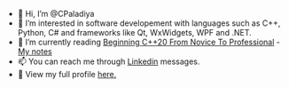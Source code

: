- 👋 Hi, I’m @CPaladiya
- 👀 I’m interested in software developement with languages such as C++, Python, C# and frameworks like Qt, WxWidgets, WPF and .NET.
- 🌱 I’m currently reading [Beginning C++20 From Novice To Professional](https://www.amazon.ca/Beginning-C-20-Novice-Professional/dp/1484258835) - [My notes](https://github.com/CPaladiya/CppNotes)
- 📫 You can reach me through [Linkedin](https://www.linkedin.com/in/chiragpaladiya7979/) messages.
- :bookmark_tabs: View my full profile [here.](https://github.com/CPaladiya/Chirag-Paladiya)

<!---
CPaladiya/CPaladiya is a ✨ special ✨ repository because its `README.md` (this file) appears on your GitHub profile.
You can click the Preview link to take a look at your changes.
--->
